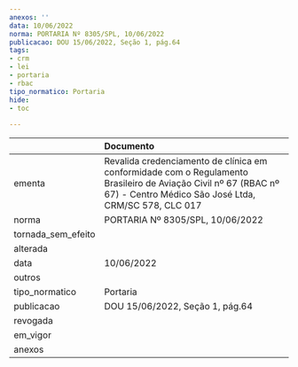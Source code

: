 ```yaml
---
anexos: ''
data: 10/06/2022
norma: PORTARIA Nº 8305/SPL, 10/06/2022
publicacao: DOU 15/06/2022, Seção 1, pág.64
tags:
- crm
- lei
- portaria
- rbac
tipo_normatico: Portaria
hide: 
- toc 
 
---
```


|                    | Documento                                                                                                                                                               |
|:-------------------|:------------------------------------------------------------------------------------------------------------------------------------------------------------------------|
| ementa             | Revalida credenciamento de clínica em conformidade com o Regulamento Brasileiro de Aviação Civil nº 67 (RBAC nº 67) -  Centro Médico São José Ltda, CRM/SC 578, CLC 017 |
| norma              | PORTARIA Nº 8305/SPL, 10/06/2022                                                                                                                                        |
| tornada_sem_efeito |                                                                                                                                                                         |
| alterada           |                                                                                                                                                                         |
| data               | 10/06/2022                                                                                                                                                              |
| outros             |                                                                                                                                                                         |
| tipo_normatico     | Portaria                                                                                                                                                                |
| publicacao         | DOU 15/06/2022, Seção 1, pág.64                                                                                                                                         |
| revogada           |                                                                                                                                                                         |
| em_vigor           |                                                                                                                                                                         |
| anexos             |                                                                                                                                                                         |